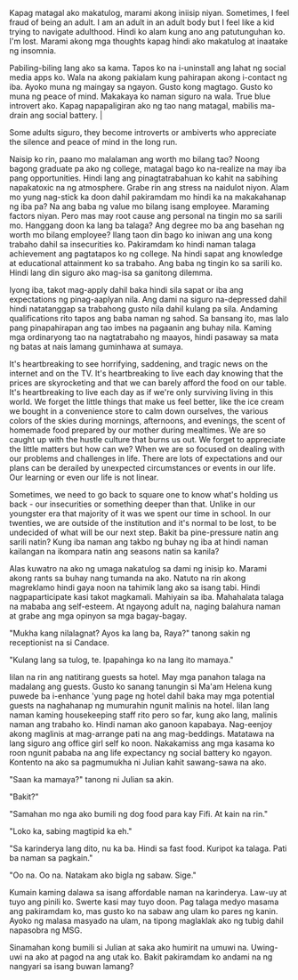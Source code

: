 

Kapag matagal ako makatulog, marami akong iniisip niyan. Sometimes, I feel fraud of being an adult. I am an adult in an adult body but I feel like a kid trying to navigate adulthood. Hindi ko alam kung ano ang patutunguhan ko. I'm lost. Marami akong mga thoughts kapag hindi ako makatulog at inaatake ng insomnia. 

Pabiling-biling lang ako sa kama. Tapos ko na i-uninstall ang lahat ng social media apps ko. Wala na akong pakialam kung pahirapan akong i-contact ng iba. Ayoko muna ng maingay sa ngayon. Gusto kong magtago. Gusto ko muna ng peace of mind. Makakaya ko naman siguro na wala. True blue introvert ako. Kapag napapaligiran ako ng tao nang matagal, mabilis ma-drain ang social battery. |

Some adults siguro, they become introverts or ambiverts who appreciate the silence and peace of mind in the long run. 

Naisip ko rin, paano mo malalaman ang worth mo bilang tao? Noong bagong graduate pa ako ng college, matagal bago ko na-realize na may iba pang opportunities. Hindi lang ang pinagtatrabahuan ko kahit na sabihing napakatoxic na ng atmosphere. Grabe rin ang stress na naidulot niyon. Alam mo yung nag-stick ka doon dahil pakiramdam mo hindi ka na makakahanap ng iba pa? Na ang baba ng value mo bilang isang employee. Maraming factors niyan. Pero mas may root cause ang personal na tingin mo sa sarili mo. Hanggang doon ka lang ba talaga? Ang degree mo ba ang basehan ng worth mo bilang employee? Ilang taon din bago ko iniwan ang una kong trabaho dahil sa insecurities ko. Pakiramdam ko hindi naman talaga achievement ang pagtatapos ko ng college. Na hindi sapat ang knowledge at educational attainment ko sa trabaho. Ang baba ng tingin ko sa sarili ko. Hindi lang din siguro ako mag-isa sa ganitong dilemma. 

Iyong iba, takot mag-apply dahil baka hindi sila sapat or iba ang expectations ng pinag-aaplyan nila. Ang dami na siguro na-depressed dahil hindi natatanggap sa trabahong gusto nila dahil kulang pa sila. Andaming qualifications rito tapos ang baba naman ng sahod. Sa bansang ito, mas lalo pang pinapahirapan ang tao imbes na pagaanin ang buhay nila. Kaming mga ordinaryong tao na nagtatrabaho ng maayos, hindi pasaway sa mata ng batas at nais lamang guminhawa at sumaya. 

It's heartbreaking to see horrifying, saddening, and tragic news on the internet and on the TV. It's heartbreaking to live each day knowing that the prices are skyrocketing and that we can barely afford the food on our table. It's heartbreaking to live each day as if we're only surviving living in this world. We forget the little things that make us feel better, like the ice cream we bought in a convenience store to calm down ourselves, the various colors of the skies during mornings, afternoons, and evenings, the scent of homemade food prepared by our mother during mealtimes. We are so caught up with the hustle culture that burns us out. We forget to appreciate the little matters but how can we? When we are so focused on dealing with our problems and challenges in life. There are lots of expectations and our plans can be derailed by unexpected circumstances or events in our life. Our learning or even our life is not linear. 

Sometimes, we need to go back to square one to know what's holding us back - our insecurities or something deeper than that. Unlike in our youngster era that majority of it was we spent our time in school. In our twenties, we are outside of the institution and it's normal to be lost, to be undecided of what will be our next step. Bakit ba pine-pressure natin ang sarili natin? Kung iba naman ang takbo ng buhay ng iba at hindi naman kailangan na ikompara natin ang seasons natin sa kanila? 

Alas kuwatro na ako ng umaga nakatulog sa dami ng inisip ko. Marami akong rants sa buhay nang tumanda na ako. Natuto na rin akong magreklamo hindi gaya noon na tahimik lang ako sa isang tabi. Hindi nagpaparticipate kasi takot magkamali. Mahiyain sa iba. Mahahalata talaga na mababa ang self-esteem. At ngayong adult na, naging balahura naman at grabe ang mga opinyon sa mga bagay-bagay. 

"Mukha kang nilalagnat? Ayos ka lang ba, Raya?" tanong sakin ng receptionist na si Candace. 

"Kulang lang sa tulog, te. Ipapahinga ko na lang ito mamaya." 

Iilan na rin ang natitirang guests sa hotel. May mga panahon talaga na madalang ang guests. Gusto ko sanang tanungin si Ma'am Helena kung puwede ba i-enhance 'yung page ng hotel dahil baka may mga potential guests na naghahanap ng mumurahin ngunit malinis na hotel. Iilan lang naman kaming housekeeping staff rito pero so far, kung ako lang, malinis naman ang trabaho ko. Hindi naman ako ganoon kapabaya. Nag-eenjoy akong maglinis at mag-arrange pati na ang mag-beddings. Matatawa na lang siguro ang office girl self ko noon. Nakakamiss ang mga kasama ko roon ngunit pababa na ang life expectancy ng social battery ko ngayon. Kontento na ako sa pagmumukha ni Julian kahit sawang-sawa na ako. 

"Saan ka mamaya?" tanong ni Julian sa akin. 

"Bakit?"

"Samahan mo nga ako bumili ng dog food para kay Fifi. At kain na rin." 

"Loko ka, sabing magtipid ka eh." 

"Sa karinderya lang dito, nu ka ba. Hindi sa fast food. Kuripot ka talaga. Pati ba naman sa pagkain."

"Oo na. Oo na. Natakam ako bigla ng sabaw. Sige." 

Kumain kaming dalawa sa isang affordable naman na karinderya. Law-uy at tuyo ang pinili ko. Swerte kasi may tuyo doon. Pag talaga medyo masama ang pakiramdam ko, mas gusto ko na sabaw ang ulam ko pares ng kanin. Ayoko ng malasa masyado na ulam, na tipong maglaklak ako ng tubig dahil napasobra ng MSG. 

Sinamahan kong bumili si Julian at saka ako humirit na umuwi na. Uwing-uwi na ako at pagod na ang utak ko. Bakit pakiramdam ko andami na ng nangyari sa isang buwan lamang?
